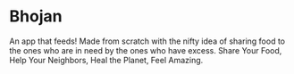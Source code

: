 # Bhojan
An app that feeds!
Made from scratch with the nifty idea of sharing food to the ones who are in need by the ones who have excess.
Share Your Food, Help Your Neighbors, Heal the Planet, Feel Amazing.
